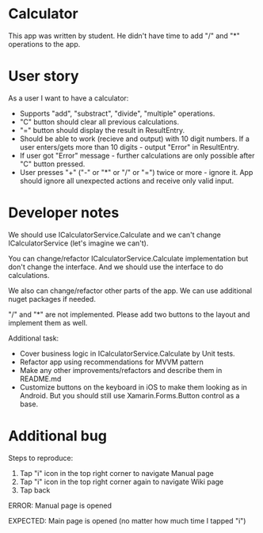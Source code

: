 # Calculator
This app was written by student. He didn't have time to add "/" and "*" operations to the app.

# User story
As a user I want to have a calculator:
- Supports "add", "substract", "divide", "multiple" operations.
- "C" button should clear all previous calculations.
- "=" button should display the result in ResultEntry.
- Should be able to work (recieve and output) with 10 digit numbers. If a user enters/gets more than 10 digits - output "Error" in ResultEntry.
- If user got "Error" message - further calculations are only possible after "C" button pressed.
- User presses "+" ("-" or "*" or "/" or "=") twice or more - ignore it. App should ignore all unexpected actions and receive only valid input.

# Developer notes
We should use ICalculatorService.Calculate and we can't change ICalculatorService (let's imagine we can't).

You can change/refactor ICalculatorService.Calculate implementation but don't change the interface. And we should use the interface to do calculations.

We also can change/refactor other parts of the app. We can use additional nuget packages if needed.

"/" and "*" are not implemented. Please add two buttons to the layout and implement them as well.

Additional task:
- Cover business logic in ICalculatorService.Calculate by Unit tests.
- Refactor app using recommendations for MVVM pattern
- Make any other improvements/refactors and describe them in README.md
- Customize buttons on the keyboard in iOS to make them looking as in Android. But you should still use Xamarin.Forms.Button control as a base.


# Additional bug
Steps to reproduce:
1. Tap "i" icon in the top right corner to navigate Manual page
2. Tap "i" icon in the top right corner again to navigate Wiki page
3. Tap back

ERROR: Manual page is opened

EXPECTED: Main page is opened (no matter how much time I tapped "i")
    

